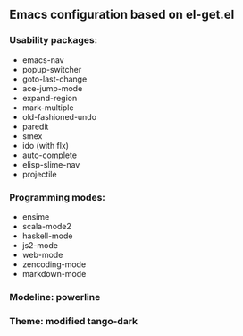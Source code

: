## Emacs configuration based on el-get.el

### Usability packages:
- emacs-nav
- popup-switcher
- goto-last-change
- ace-jump-mode
- expand-region
- mark-multiple
- old-fashioned-undo
- paredit
- smex
- ido (with flx)
- auto-complete
- elisp-slime-nav
- projectile

### Programming modes:
- ensime
- scala-mode2
- haskell-mode
- js2-mode
- web-mode
- zencoding-mode
- markdown-mode

### Modeline: powerline

### Theme: modified tango-dark
